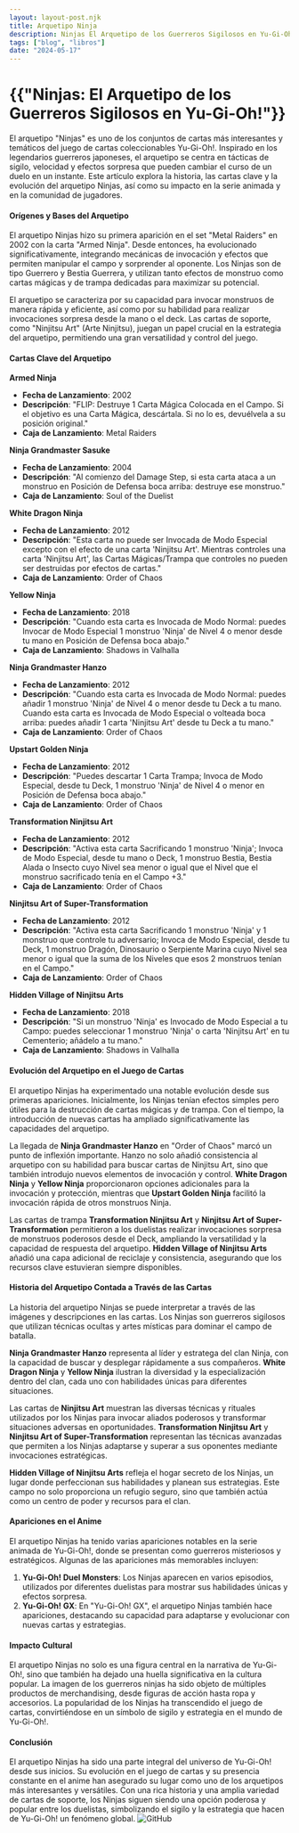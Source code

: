 ```yaml
---
layout: layout-post.njk
title: Arquetipo Ninja
description: Ninjas El Arquetipo de los Guerreros Sigilosos en Yu-Gi-Oh!
tags: ["blog", "libros"]
date: "2024-05-17"
---
```


# {{"Ninjas: El Arquetipo de los Guerreros Sigilosos en Yu-Gi-Oh!"}}

El arquetipo "Ninjas" es uno de los conjuntos de cartas más interesantes y temáticos del juego de cartas coleccionables Yu-Gi-Oh!. Inspirado en los legendarios guerreros japoneses, el arquetipo se centra en tácticas de sigilo, velocidad y efectos sorpresa que pueden cambiar el curso de un duelo en un instante. Este artículo explora la historia, las cartas clave y la evolución del arquetipo Ninjas, así como su impacto en la serie animada y en la comunidad de jugadores.

#### Orígenes y Bases del Arquetipo

El arquetipo Ninjas hizo su primera aparición en el set "Metal Raiders" en 2002 con la carta "Armed Ninja". Desde entonces, ha evolucionado significativamente, integrando mecánicas de invocación y efectos que permiten manipular el campo y sorprender al oponente. Los Ninjas son de tipo Guerrero y Bestia Guerrera, y utilizan tanto efectos de monstruo como cartas mágicas y de trampa dedicadas para maximizar su potencial.

El arquetipo se caracteriza por su capacidad para invocar monstruos de manera rápida y eficiente, así como por su habilidad para realizar invocaciones sorpresa desde la mano o el deck. Las cartas de soporte, como "Ninjitsu Art" (Arte Ninjitsu), juegan un papel crucial en la estrategia del arquetipo, permitiendo una gran versatilidad y control del juego.

#### Cartas Clave del Arquetipo

**Armed Ninja**
- **Fecha de Lanzamiento**: 2002
- **Descripción**: "FLIP: Destruye 1 Carta Mágica Colocada en el Campo. Si el objetivo es una Carta Mágica, descártala. Si no lo es, devuélvela a su posición original."
- **Caja de Lanzamiento**: Metal Raiders

**Ninja Grandmaster Sasuke**
- **Fecha de Lanzamiento**: 2004
- **Descripción**: "Al comienzo del Damage Step, si esta carta ataca a un monstruo en Posición de Defensa boca arriba: destruye ese monstruo."
- **Caja de Lanzamiento**: Soul of the Duelist

**White Dragon Ninja**
- **Fecha de Lanzamiento**: 2012
- **Descripción**: "Esta carta no puede ser Invocada de Modo Especial excepto con el efecto de una carta 'Ninjitsu Art'. Mientras controles una carta 'Ninjitsu Art', las Cartas Mágicas/Trampa que controles no pueden ser destruidas por efectos de cartas."
- **Caja de Lanzamiento**: Order of Chaos

**Yellow Ninja**
- **Fecha de Lanzamiento**: 2018
- **Descripción**: "Cuando esta carta es Invocada de Modo Normal: puedes Invocar de Modo Especial 1 monstruo 'Ninja' de Nivel 4 o menor desde tu mano en Posición de Defensa boca abajo."
- **Caja de Lanzamiento**: Shadows in Valhalla

**Ninja Grandmaster Hanzo**
- **Fecha de Lanzamiento**: 2012
- **Descripción**: "Cuando esta carta es Invocada de Modo Normal: puedes añadir 1 monstruo 'Ninja' de Nivel 4 o menor desde tu Deck a tu mano. Cuando esta carta es Invocada de Modo Especial o volteada boca arriba: puedes añadir 1 carta 'Ninjitsu Art' desde tu Deck a tu mano."
- **Caja de Lanzamiento**: Order of Chaos

**Upstart Golden Ninja**
- **Fecha de Lanzamiento**: 2012
- **Descripción**: "Puedes descartar 1 Carta Trampa; Invoca de Modo Especial, desde tu Deck, 1 monstruo 'Ninja' de Nivel 4 o menor en Posición de Defensa boca abajo."
- **Caja de Lanzamiento**: Order of Chaos

**Transformation Ninjitsu Art**
- **Fecha de Lanzamiento**: 2012
- **Descripción**: "Activa esta carta Sacrificando 1 monstruo 'Ninja'; Invoca de Modo Especial, desde tu mano o Deck, 1 monstruo Bestia, Bestia Alada o Insecto cuyo Nivel sea menor o igual que el Nivel que el monstruo sacrificado tenía en el Campo +3."
- **Caja de Lanzamiento**: Order of Chaos

**Ninjitsu Art of Super-Transformation**
- **Fecha de Lanzamiento**: 2012
- **Descripción**: "Activa esta carta Sacrificando 1 monstruo 'Ninja' y 1 monstruo que controle tu adversario; Invoca de Modo Especial, desde tu Deck, 1 monstruo Dragón, Dinosaurio o Serpiente Marina cuyo Nivel sea menor o igual que la suma de los Niveles que esos 2 monstruos tenían en el Campo."
- **Caja de Lanzamiento**: Order of Chaos

**Hidden Village of Ninjitsu Arts**
- **Fecha de Lanzamiento**: 2018
- **Descripción**: "Si un monstruo 'Ninja' es Invocado de Modo Especial a tu Campo: puedes seleccionar 1 monstruo 'Ninja' o carta 'Ninjitsu Art' en tu Cementerio; añádelo a tu mano."
- **Caja de Lanzamiento**: Shadows in Valhalla

#### Evolución del Arquetipo en el Juego de Cartas

El arquetipo Ninjas ha experimentado una notable evolución desde sus primeras apariciones. Inicialmente, los Ninjas tenían efectos simples pero útiles para la destrucción de cartas mágicas y de trampa. Con el tiempo, la introducción de nuevas cartas ha ampliado significativamente las capacidades del arquetipo.

La llegada de **Ninja Grandmaster Hanzo** en "Order of Chaos" marcó un punto de inflexión importante. Hanzo no solo añadió consistencia al arquetipo con su habilidad para buscar cartas de Ninjitsu Art, sino que también introdujo nuevos elementos de invocación y control. **White Dragon Ninja** y **Yellow Ninja** proporcionaron opciones adicionales para la invocación y protección, mientras que **Upstart Golden Ninja** facilitó la invocación rápida de otros monstruos Ninja.

Las cartas de trampa **Transformation Ninjitsu Art** y **Ninjitsu Art of Super-Transformation** permitieron a los duelistas realizar invocaciones sorpresa de monstruos poderosos desde el Deck, ampliando la versatilidad y la capacidad de respuesta del arquetipo. **Hidden Village of Ninjitsu Arts** añadió una capa adicional de reciclaje y consistencia, asegurando que los recursos clave estuvieran siempre disponibles.

#### Historia del Arquetipo Contada a Través de las Cartas

La historia del arquetipo Ninjas se puede interpretar a través de las imágenes y descripciones en las cartas. Los Ninjas son guerreros sigilosos que utilizan técnicas ocultas y artes místicas para dominar el campo de batalla. 

**Ninja Grandmaster Hanzo** representa al líder y estratega del clan Ninja, con la capacidad de buscar y desplegar rápidamente a sus compañeros. **White Dragon Ninja** y **Yellow Ninja** ilustran la diversidad y la especialización dentro del clan, cada uno con habilidades únicas para diferentes situaciones.

Las cartas de **Ninjitsu Art** muestran las diversas técnicas y rituales utilizados por los Ninjas para invocar aliados poderosos y transformar situaciones adversas en oportunidades. **Transformation Ninjitsu Art** y **Ninjitsu Art of Super-Transformation** representan las técnicas avanzadas que permiten a los Ninjas adaptarse y superar a sus oponentes mediante invocaciones estratégicas.

**Hidden Village of Ninjitsu Arts** refleja el hogar secreto de los Ninjas, un lugar donde perfeccionan sus habilidades y planean sus estrategias. Este campo no solo proporciona un refugio seguro, sino que también actúa como un centro de poder y recursos para el clan.

#### Apariciones en el Anime

El arquetipo Ninjas ha tenido varias apariciones notables en la serie animada de Yu-Gi-Oh!, donde se presentan como guerreros misteriosos y estratégicos. Algunas de las apariciones más memorables incluyen:

1. **Yu-Gi-Oh! Duel Monsters**: Los Ninjas aparecen en varios episodios, utilizados por diferentes duelistas para mostrar sus habilidades únicas y efectos sorpresa. 
2. **Yu-Gi-Oh! GX**: En "Yu-Gi-Oh! GX", el arquetipo Ninjas también hace apariciones, destacando su capacidad para adaptarse y evolucionar con nuevas cartas y estrategias.

#### Impacto Cultural

El arquetipo Ninjas no solo es una figura central en la narrativa de Yu-Gi-Oh!, sino que también ha dejado una huella significativa en la cultura popular. La imagen de los guerreros ninjas ha sido objeto de múltiples productos de merchandising, desde figuras de acción hasta ropa y accesorios. La popularidad de los Ninjas ha transcendido el juego de cartas, convirtiéndose en un símbolo de sigilo y estrategia en el mundo de Yu-Gi-Oh!.

#### Conclusión

El arquetipo Ninjas ha sido una parte integral del universo de Yu-Gi-Oh! desde sus inicios. Su evolución en el juego de cartas y su presencia constante en el anime han asegurado su lugar como uno de los arquetipos más interesantes y versátiles. Con una rica historia y una amplia variedad de cartas de soporte, los Ninjas siguen siendo una opción poderosa y popular entre los duelistas, simbolizando el sigilo y la estrategia que hacen de Yu-Gi-Oh! un fenómeno global.
![GitHub](/img/yugioh_logo.png)
